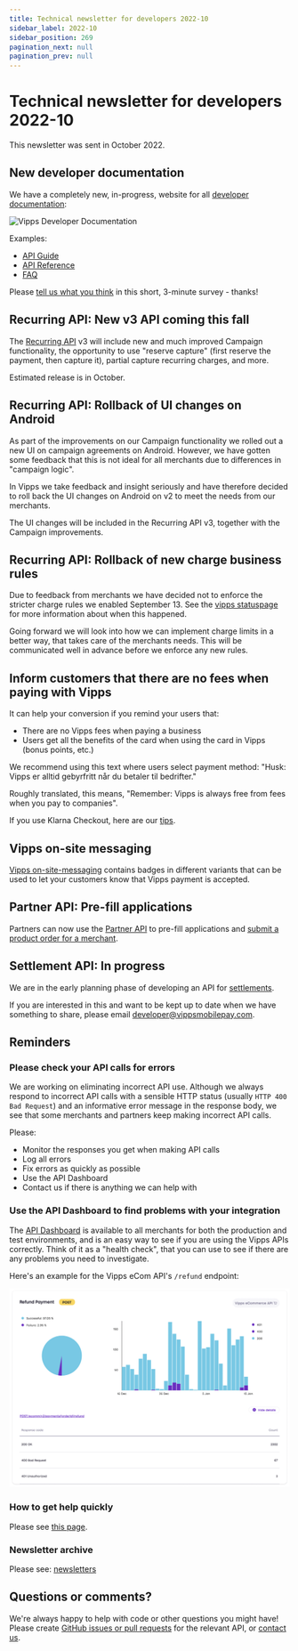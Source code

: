 ```yaml
---
title: Technical newsletter for developers 2022-10
sidebar_label: 2022-10
sidebar_position: 269
pagination_next: null
pagination_prev: null
---
```


# Technical newsletter for developers 2022-10

This newsletter was sent in October 2022.

## New developer documentation

We have a completely new, in-progress, website for all
[developer documentation](https://developer.vippsmobilepay.com/):

![Vipps Developer Documentation](images/2022-09-vipps-developer-docs.png)

Examples:

* [API Guide](https://developer.vippsmobilepay.com/docs/APIs/ecom-api)
* [API Reference](https://developer.vippsmobilepay.com/api/ecom)
* [FAQ](https://developer.vippsmobilepay.com/docs/vipps-developers/faqs)

Please
[tell us what you think](https://forms.office.com/pages/responsepage.aspx?id=XcJbgGSO1k6NJDiDyQaMWuRWudsvYRxEorAi1xx_iqJUQzg4QzExTVhHM1UzMDIwM1lINkpaNTdWUC4u)
in this short, 3-minute survey - thanks!

## Recurring API: New v3 API coming this fall

The
[Recurring API](https://developer.vippsmobilepay.com/docs/APIs/recurring-api)
v3 will include new and much improved Campaign functionality,
the opportunity to use "reserve capture" (first reserve the payment, then capture it),
partial capture recurring charges, and more.

Estimated release is in October.

## Recurring API: Rollback of UI changes on Android

As part of the improvements on our Campaign functionality we rolled out a new UI
on campaign agreements on Android. However, we have gotten some feedback that
this is not ideal for all merchants due to differences in "campaign logic".

In Vipps we take feedback and insight seriously and have therefore decided to
roll back the UI changes on Android on v2 to meet the needs from our merchants.

The UI changes will be included in the Recurring API v3, together with the
Campaign improvements.

## Recurring API: Rollback of new charge business rules

Due to feedback from merchants we have decided not to enforce the stricter charge rules we enabled September 13. See the [vipps statuspage](https://vipps.statuspage.io/incidents/n5xlxwz1yvbr) for more information about when this happened.

Going forward we will look into how we can implement charge limits in a better way, that takes care of the merchants needs. This will be communicated well in advance before we enforce any new rules.

## Inform customers that there are no fees when paying with Vipps

It can help your conversion if you remind your users that:

* There are no Vipps fees when paying a business
* Users get all the benefits of the card when using the card in Vipps (bonus points, etc.)

We recommend using this text where users select payment method:
"Husk: Vipps er alltid gebyrfritt når du betaler til bedrifter."

Roughly translated, this means, "Remember: Vipps is always free from fees when you pay to companies".

If you use Klarna Checkout, here are our
[tips](../faqs/other-faq.md#can-i-use-vipps-with-klarna-checkout).

## Vipps on-site messaging

[Vipps on-site-messaging](https://developer.vippsmobilepay.com/docs/APIs/checkout-api/vipps-checkout-on-site-messaging)
contains badges in different variants that can be used to let your customers
know that Vipps payment is accepted.

## Partner API: Pre-fill applications

Partners can now use the
[Partner API](https://developer.vippsmobilepay.com/docs/APIs/partner-api)
to pre-fill applications and
[submit a product order for a merchant](https://developer.vippsmobilepay.com/docs/APIs/partner-api/vipps-partner-api#submit-a-product-order-for-a-merchant).

## Settlement API: In progress

We are in the early planning phase of developing an API for
[settlements](../settlements/README.md).

If you are interested in this and want to be kept up to date when we have
something to share, please email [developer@vippsmobilepay.com](mailto:developer@vippsmobilepay.com).

## Reminders

### Please check your API calls for errors

We are working on eliminating incorrect API use. Although we always respond to
incorrect API calls with a sensible HTTP status (usually `HTTP 400 Bad Request`)
and an informative error message in the response body, we see that some merchants
and partners keep making incorrect API calls.

Please:

* Monitor the responses you get when making API calls
* Log all errors
* Fix errors as quickly as possible
* Use the API Dashboard
* Contact us if there is anything we can help with

### Use the API Dashboard to find problems with your integration

The
[API Dashboard](../developer-resources/api-dashboard.md)
is available to all merchants for both the production and test environments,
and is an easy way to see if you are using the Vipps APIs correctly.
Think of it as a "health check", that you can use to see if there are any
problems you need to investigate.

Here's an example for the Vipps eCom API's `/refund` endpoint:

![API Dashboard example](images/2021-02-api-dashboard-example.png)

### How to get help quickly

Please see
[this page](https://developer.vippsmobilepay.com/docs/vipps-developers/contact).

### Newsletter archive

Please see: [newsletters](https://developer.vippsmobilepay.com/docs/vipps-developers/newsletters)

## Questions or comments?

We're always happy to help with code or other questions you might have!
Please create [GitHub issues or pull requests](https://github.com/vippsas)
for the relevant API,
or [contact us](https://developer.vippsmobilepay.com/docs/vipps-developers/contact).
